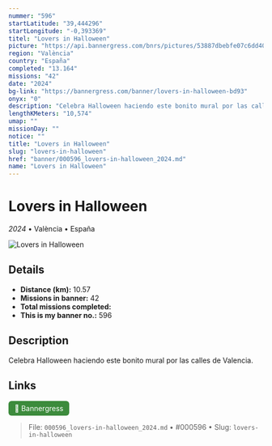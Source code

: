 ```yaml
---
nummer: "596"
startLatitude: "39,444296"
startLongitude: "-0,393369"
titel: "Lovers in Halloween"
picture: "https://api.bannergress.com/bnrs/pictures/53887dbebfe07c6dd4073575ca5cc182"
region: "València"
country: "España"
completed: "13.164"
missions: "42"
date: "2024"
bg-link: "https://bannergress.com/banner/lovers-in-halloween-bd93"
onyx: "0"
description: "Celebra Halloween haciendo este bonito mural por las calles de Valencia."
lengthKMeters: "10,574"
umap: ""
missionDay: ""
notice: ""
title: "Lovers in Halloween"
slug: "lovers-in-halloween"
href: "banner/000596_lovers-in-halloween_2024.md"
name: "Lovers in Halloween"
---
```

# Lovers in Halloween

*2024* • València • España

![Lovers in Halloween](https://api.bannergress.com/bnrs/pictures/53887dbebfe07c6dd4073575ca5cc182)



## Details
- **Distance (km):** 10.57
- **Missions in banner:** 42
- **Total missions completed:** 
- **This is my banner no.:** 596



## Description
Celebra Halloween haciendo este bonito mural por las calles de Valencia.



## Links
<a href="https://bannergress.com/banner/lovers-in-halloween-bd93" target="_blank" style="display:inline-block;margin-right:8px;padding:6px 12px;background:#3c8b3c;color:#fff;text-decoration:none;border-radius:6px;">🔗 Bannergress</a>



> File: `000596_lovers-in-halloween_2024.md` • #000596 • Slug: `lovers-in-halloween`

